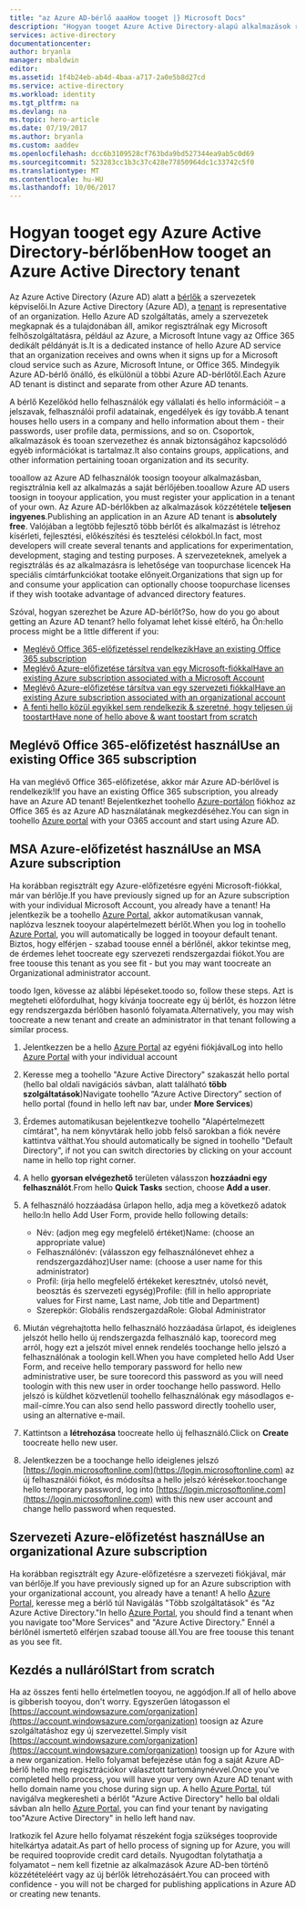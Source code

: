 ```yaml
---
title: "az Azure AD-bérlő aaaHow tooget |} Microsoft Docs"
description: "Hogyan tooget Azure Active Directory-alapú alkalmazások regisztrálásához és fordításához a bérlői."
services: active-directory
documentationcenter: 
author: bryanla
manager: mbaldwin
editor: 
ms.assetid: 1f4b24eb-ab4d-4baa-a717-2a0e5b8d27cd
ms.service: active-directory
ms.workload: identity
ms.tgt_pltfrm: na
ms.devlang: na
ms.topic: hero-article
ms.date: 07/19/2017
ms.author: bryanla
ms.custom: aaddev
ms.openlocfilehash: dcc6b3109528cf763bda9bd527344ea9ab5c0d69
ms.sourcegitcommit: 523283cc1b3c37c428e77850964dc1c33742c5f0
ms.translationtype: MT
ms.contentlocale: hu-HU
ms.lasthandoff: 10/06/2017
---
```

# <a name="how-tooget-an-azure-active-directory-tenant"></a><span data-ttu-id="65ae1-103">Hogyan tooget egy Azure Active Directory-bérlőben</span><span class="sxs-lookup"><span data-stu-id="65ae1-103">How tooget an Azure Active Directory tenant</span></span>
<span data-ttu-id="65ae1-104">Az Azure Active Directory (Azure AD) alatt a [bérlők](https://msdn.microsoft.com/library/azure/jj573650.aspx#BKMK_WhatIsAnAzureADTenant) a szervezetek képviselői.</span><span class="sxs-lookup"><span data-stu-id="65ae1-104">In Azure Active Directory (Azure AD), a [tenant](https://msdn.microsoft.com/library/azure/jj573650.aspx#BKMK_WhatIsAnAzureADTenant) is representative of an organization.</span></span>  <span data-ttu-id="65ae1-105">Hello Azure AD szolgáltatás, amely a szervezetek megkapnak és a tulajdonában áll, amikor regisztrálnak egy Microsoft felhőszolgáltatásra, például az Azure, a Microsoft Intune vagy az Office 365 dedikált példányát is.</span><span class="sxs-lookup"><span data-stu-id="65ae1-105">It is a dedicated instance of hello Azure AD service that an organization receives and owns when it signs up for a Microsoft cloud service such as Azure, Microsoft Intune, or Office 365.</span></span>  <span data-ttu-id="65ae1-106">Mindegyik Azure AD-bérlő önálló, és elkülönül a többi Azure AD-bérlőtől.</span><span class="sxs-lookup"><span data-stu-id="65ae1-106">Each Azure AD tenant is distinct and separate from other Azure AD tenants.</span></span>  

<span data-ttu-id="65ae1-107">A bérlő Kezelőkód hello felhasználók egy vállalati és hello információit – a jelszavak, felhasználói profil adatainak, engedélyek és így tovább.</span><span class="sxs-lookup"><span data-stu-id="65ae1-107">A tenant houses hello users in a company and hello information about them - their passwords, user profile data, permissions, and so on.</span></span>  <span data-ttu-id="65ae1-108">Csoportok, alkalmazások és tooan szervezethez és annak biztonságához kapcsolódó egyéb információkat is tartalmaz.</span><span class="sxs-lookup"><span data-stu-id="65ae1-108">It also contains groups, applications, and other information pertaining tooan organization and its security.</span></span>

<span data-ttu-id="65ae1-109">tooallow az Azure AD felhasználók toosign tooyour alkalmazásban, regisztrálnia kell az alkalmazás a saját bérlőjében.</span><span class="sxs-lookup"><span data-stu-id="65ae1-109">tooallow Azure AD users toosign in tooyour application, you must register your application in a tenant of your own.</span></span>  <span data-ttu-id="65ae1-110">Az Azure AD-bérlőkben az alkalmazások közzététele **teljesen ingyenes**.</span><span class="sxs-lookup"><span data-stu-id="65ae1-110">Publishing an application in an Azure AD tenant is **absolutely free**.</span></span>  <span data-ttu-id="65ae1-111">Valójában a legtöbb fejlesztő több bérlőt és alkalmazást is létrehoz kísérleti, fejlesztési, előkészítési és tesztelési célokból.</span><span class="sxs-lookup"><span data-stu-id="65ae1-111">In fact, most developers will create several tenants and applications for experimentation, development, staging and testing purposes.</span></span>  <span data-ttu-id="65ae1-112">A szervezeteknek, amelyek a regisztrálás és az alkalmazásra is lehetősége van toopurchase licencek Ha speciális címtárfunkciókat tootake előnyeit.</span><span class="sxs-lookup"><span data-stu-id="65ae1-112">Organizations that sign up for and consume your application can optionally choose toopurchase licenses if they wish tootake advantage of advanced directory features.</span></span>

<span data-ttu-id="65ae1-113">Szóval, hogyan szerezhet be Azure AD-bérlőt?</span><span class="sxs-lookup"><span data-stu-id="65ae1-113">So, how do you go about getting an Azure AD tenant?</span></span>  <span data-ttu-id="65ae1-114">hello folyamat lehet kissé eltérő, ha Ön:</span><span class="sxs-lookup"><span data-stu-id="65ae1-114">hello process might be a little different if you:</span></span>

* [<span data-ttu-id="65ae1-115">Meglévő Office 365-előfizetéssel rendelkezik</span><span class="sxs-lookup"><span data-stu-id="65ae1-115">Have an existing Office 365 subscription</span></span>](#use-an-existing-office-365-subscription)
* [<span data-ttu-id="65ae1-116">Meglévő Azure-előfizetése társítva van egy Microsoft-fiókkal</span><span class="sxs-lookup"><span data-stu-id="65ae1-116">Have an existing Azure subscription associated with a Microsoft Account</span></span>](#use-an-msa-azure-subscription)
* [<span data-ttu-id="65ae1-117">Meglévő Azure-előfizetése társítva van egy szervezeti fiókkal</span><span class="sxs-lookup"><span data-stu-id="65ae1-117">Have an existing Azure subscription associated with an organizational account</span></span>](#use-an-organizational-azure-subscription)
* [<span data-ttu-id="65ae1-118">A fenti hello közül egyikkel sem rendelkezik & szeretné, hogy teljesen új toostart</span><span class="sxs-lookup"><span data-stu-id="65ae1-118">Have none of hello above & want toostart from scratch</span></span>](#start-from-scratch)

## <a name="use-an-existing-office-365-subscription"></a><span data-ttu-id="65ae1-119">Meglévő Office 365-előfizetést használ</span><span class="sxs-lookup"><span data-stu-id="65ae1-119">Use an existing Office 365 subscription</span></span>
<span data-ttu-id="65ae1-120">Ha van meglévő Office 365-előfizetése, akkor már Azure AD-bérlővel is rendelkezik!</span><span class="sxs-lookup"><span data-stu-id="65ae1-120">If you have an existing Office 365 subscription, you already have an Azure AD tenant!</span></span> <span data-ttu-id="65ae1-121">Bejelentkezhet toohello [Azure-portálon](https://portal.azure.com) fiókhoz az Office 365 és az Azure AD használatának megkezdéséhez.</span><span class="sxs-lookup"><span data-stu-id="65ae1-121">You can sign in toohello [Azure portal](https://portal.azure.com) with your O365 account and start using Azure AD.</span></span>

## <a name="use-an-msa-azure-subscription"></a><span data-ttu-id="65ae1-122">MSA Azure-előfizetést használ</span><span class="sxs-lookup"><span data-stu-id="65ae1-122">Use an MSA Azure subscription</span></span>
<span data-ttu-id="65ae1-123">Ha korábban regisztrált egy Azure-előfizetésre egyéni Microsoft-fiókkal, már van bérlője.</span><span class="sxs-lookup"><span data-stu-id="65ae1-123">If you have previously signed up for an Azure subscription with your individual Microsoft Account, you already have a tenant!</span></span>  <span data-ttu-id="65ae1-124">Ha jelentkezik be a toohello [Azure Portal](https://portal.azure.com), akkor automatikusan vannak, naplózva lesznek tooyour alapértelmezett bérlőt.</span><span class="sxs-lookup"><span data-stu-id="65ae1-124">When you log in toohello [Azure Portal](https://portal.azure.com), you will automatically be logged in tooyour default tenant.</span></span> <span data-ttu-id="65ae1-125">Biztos, hogy elférjen - szabad toouse ennél a bérlőnél, akkor tekintse meg, de érdemes lehet toocreate egy szervezeti rendszergazdai fiókot.</span><span class="sxs-lookup"><span data-stu-id="65ae1-125">You are free toouse this tenant as you see fit - but you may want toocreate an Organizational administrator account.</span></span>

<span data-ttu-id="65ae1-126">toodo Igen, kövesse az alábbi lépéseket.</span><span class="sxs-lookup"><span data-stu-id="65ae1-126">toodo so, follow these steps.</span></span>  <span data-ttu-id="65ae1-127">Azt is megteheti előfordulhat, hogy kívánja toocreate egy új bérlőt, és hozzon létre egy rendszergazda bérlőben hasonló folyamata.</span><span class="sxs-lookup"><span data-stu-id="65ae1-127">Alternatively, you may wish toocreate a new tenant and create an administrator in that tenant following a similar process.</span></span>

1. <span data-ttu-id="65ae1-128">Jelentkezzen be a hello [Azure Portal](https://portal.azure.com) az egyéni fiókjával</span><span class="sxs-lookup"><span data-stu-id="65ae1-128">Log into hello [Azure Portal](https://portal.azure.com) with your individual account</span></span>
2. <span data-ttu-id="65ae1-129">Keresse meg a toohello "Azure Active Directory" szakaszát hello portal (hello bal oldali navigációs sávban, alatt található **több szolgáltatások**)</span><span class="sxs-lookup"><span data-stu-id="65ae1-129">Navigate toohello “Azure Active Directory” section of hello portal (found in hello left nav bar, under **More Services**)</span></span>
3. <span data-ttu-id="65ae1-130">Érdemes automatikusan bejelentkezve toohello "Alapértelmezett címtárat", ha nem könyvtárak hello jobb felső sarokban a fiók nevére kattintva válthat.</span><span class="sxs-lookup"><span data-stu-id="65ae1-130">You should automatically be signed in toohello "Default Directory", if not you can switch directories by clicking on your account name in hello top right corner.</span></span>
4. <span data-ttu-id="65ae1-131">A hello **gyorsan elvégezhető** területen válasszon **hozzáadni egy felhasználót**.</span><span class="sxs-lookup"><span data-stu-id="65ae1-131">From hello **Quick Tasks** section, choose **Add a user**.</span></span>
5. <span data-ttu-id="65ae1-132">A felhasználó hozzáadása űrlapon hello, adja meg a következő adatok hello:</span><span class="sxs-lookup"><span data-stu-id="65ae1-132">In hello Add User Form, provide hello following details:</span></span>

   * <span data-ttu-id="65ae1-133">Név: (adjon meg egy megfelelő értéket)</span><span class="sxs-lookup"><span data-stu-id="65ae1-133">Name: (choose an appropriate value)</span></span>
   * <span data-ttu-id="65ae1-134">Felhasználónév: (válasszon egy felhasználónevet ehhez a rendszergazdához)</span><span class="sxs-lookup"><span data-stu-id="65ae1-134">User name: (choose a user name for this administrator)</span></span>
   * <span data-ttu-id="65ae1-135">Profil: (írja hello megfelelő értékeket keresztnév, utolsó nevét, beosztás és szervezeti egység)</span><span class="sxs-lookup"><span data-stu-id="65ae1-135">Profile: (fill in hello appropriate values for First name, Last name, Job title and Department)</span></span>
   * <span data-ttu-id="65ae1-136">Szerepkör: Globális rendszergazda</span><span class="sxs-lookup"><span data-stu-id="65ae1-136">Role: Global Administrator</span></span>
6. <span data-ttu-id="65ae1-137">Miután végrehajtotta hello felhasználó hozzáadása űrlapot, és ideiglenes jelszót hello hello új rendszergazda felhasználó kap, toorecord meg arról, hogy ezt a jelszót mivel ennek rendelés toochange hello jelszó a felhasználónak a toologin kell.</span><span class="sxs-lookup"><span data-stu-id="65ae1-137">When you have completed hello Add User Form, and receive hello temporary password for hello new administrative user, be sure toorecord this password as you will need toologin with this new user in order toochange hello password.</span></span> <span data-ttu-id="65ae1-138">Hello jelszó is küldhet közvetlenül toohello felhasználónak egy másodlagos e-mail-címre.</span><span class="sxs-lookup"><span data-stu-id="65ae1-138">You can also send hello password directly toohello user, using an alternative e-mail.</span></span>
7. <span data-ttu-id="65ae1-139">Kattintson a **létrehozása** toocreate hello új felhasználó.</span><span class="sxs-lookup"><span data-stu-id="65ae1-139">Click on **Create** toocreate hello new user.</span></span>
8. <span data-ttu-id="65ae1-140">Jelentkezzen be a toochange hello ideiglenes jelszó [https://login.microsoftonline.com](https://login.microsoftonline.com) az új felhasználói fiókot, és módosítsa a hello jelszó kérésekor.</span><span class="sxs-lookup"><span data-stu-id="65ae1-140">toochange hello temporary password, log into [https://login.microsoftonline.com](https://login.microsoftonline.com) with this new user account and change hello password when requested.</span></span>

## <a name="use-an-organizational-azure-subscription"></a><span data-ttu-id="65ae1-141">Szervezeti Azure-előfizetést használ</span><span class="sxs-lookup"><span data-stu-id="65ae1-141">Use an organizational Azure subscription</span></span>
<span data-ttu-id="65ae1-142">Ha korábban regisztrált egy Azure-előfizetésre a szervezeti fiókjával, már van bérlője.</span><span class="sxs-lookup"><span data-stu-id="65ae1-142">If you have previously signed up for an Azure subscription with your organizational account, you already have a tenant!</span></span>  <span data-ttu-id="65ae1-143">A hello [Azure Portal](https://portal.azure.com), keresse meg a bérlő túl Navigálás "Több szolgáltatások" és "Az Azure Active Directory."</span><span class="sxs-lookup"><span data-stu-id="65ae1-143">In hello [Azure Portal](https://portal.azure.com), you should find a tenant when you navigate too"More Services" and "Azure Active Directory."</span></span>  <span data-ttu-id="65ae1-144">Ennél a bérlőnél ismertető elférjen szabad toouse áll.</span><span class="sxs-lookup"><span data-stu-id="65ae1-144">You are free toouse this tenant as you see fit.</span></span>

## <a name="start-from-scratch"></a><span data-ttu-id="65ae1-145">Kezdés a nulláról</span><span class="sxs-lookup"><span data-stu-id="65ae1-145">Start from scratch</span></span>
<span data-ttu-id="65ae1-146">Ha az összes fenti hello értelmetlen tooyou, ne aggódjon.</span><span class="sxs-lookup"><span data-stu-id="65ae1-146">If all of hello above is gibberish tooyou, don't worry.</span></span>  <span data-ttu-id="65ae1-147">Egyszerűen látogasson el [https://account.windowsazure.com/organization](https://account.windowsazure.com/organization) toosign az Azure szolgáltatáshoz egy új szervezettel.</span><span class="sxs-lookup"><span data-stu-id="65ae1-147">Simply visit [https://account.windowsazure.com/organization](https://account.windowsazure.com/organization) toosign up for Azure with a new organization.</span></span>  <span data-ttu-id="65ae1-148">Hello folyamat befejezése után fog a saját Azure AD-bérlő hello meg regisztrációkor választott tartománynévvel.</span><span class="sxs-lookup"><span data-stu-id="65ae1-148">Once you've completed hello process, you will have your very own Azure AD tenant with hello domain name you chose during sign up.</span></span>  <span data-ttu-id="65ae1-149">A hello [Azure Portal](https://portal.azure.com), túl navigálva megkeresheti a bérlőt "Azure Active Directory" hello bal oldali sávban a</span><span class="sxs-lookup"><span data-stu-id="65ae1-149">In hello [Azure Portal](https://portal.azure.com), you can find your tenant by navigating too"Azure Active Directory" in hello left hand nav.</span></span>

<span data-ttu-id="65ae1-150">Iratkozik fel Azure hello folyamat részeként fogja szükséges tooprovide hitelkártya adatait.</span><span class="sxs-lookup"><span data-stu-id="65ae1-150">As part of hello process of signing up for Azure, you will be required tooprovide credit card details.</span></span>  <span data-ttu-id="65ae1-151">Nyugodtan folytathatja a folyamatot – nem kell fizetnie az alkalmazások Azure AD-ben történő közzétételéért vagy az új bérlők létrehozásáért.</span><span class="sxs-lookup"><span data-stu-id="65ae1-151">You can proceed with confidence - you will not be charged for publishing applications in Azure AD or creating new tenants.</span></span>
